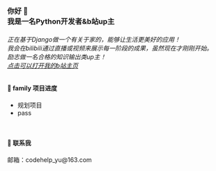 <h3>你好 👋<br>我是一名Python开发者&b站up主</h3>
<h6>正在基于Django做一个有关于家的，能够让生活更美好的应用！
<br>我会在bilibili通过直播或视频来展示每一阶段的成果，虽然现在才刚刚开始。
<br>励志做一名合格的知识输出类up主！<br> <a href="https://space.bilibili.com/1888115100/">点击可以打开我的b站主页<a/></h6>

<h4>👯 family 项目进度</h4>

* 规划项目
* pass


<br>
<h4>💬 联系我</h4>
邮箱：codehelp_yu@163.com